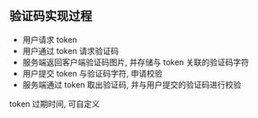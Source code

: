 ## 验证码实现过程

- 用户请求 token
- 用户通过 token 请求验证码
- 服务端返回客户端验证码图片, 并存储与 token 关联的验证码字符
- 用户提交 token 与验证码字符, 申请校验
- 服务端通过 token 取出验证码, 并与用户提交的验证码进行校验


token 过期时间, 可自定义